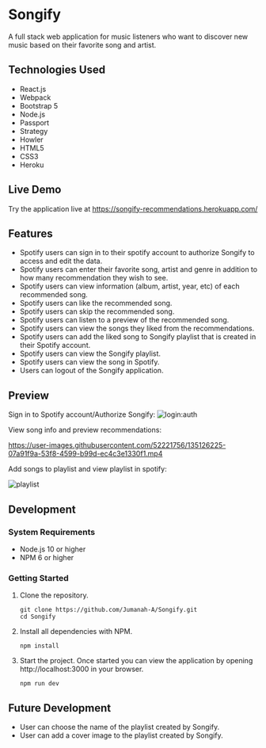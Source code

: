 # Songify

A full stack web application for music listeners who want to discover new music based on their favorite song and artist.

## Technologies Used

- React.js
- Webpack
- Bootstrap 5
- Node.js
- Passport
- Strategy
- Howler
- HTML5
- CSS3
- Heroku

## Live Demo

Try the application live at https://songify-recommendations.herokuapp.com/

## Features

- Spotify users can sign in to their spotify account to authorize Songify to access and edit the data.
- Spotify users can enter their favorite song, artist and genre in addition to how many recommendation they wish to see.
- Spotify users can view information (album, artist, year, etc) of each recommended song.
- Spotify users can like the recommended song.
- Spotify users can skip the recommended song.
- Spotify users can listen to a preview of the recommended song.
- Spotify users can view the songs they liked from the recommendations.
- Spotify users can add the liked song to Songify playlist that is created in their Spotify account.
- Spotify users can view the Songify playlist.
- Spotify users can view the song in Spotify.
- Users can logout of the Songify application.

## Preview

Sign in to Spotify account/Authorize Songify:
![login:auth](https://user-images.githubusercontent.com/52221756/134995821-889800cf-d9aa-4f76-813a-57667cc2732c.gif)

View song info and preview recommendations:



https://user-images.githubusercontent.com/52221756/135126225-07a91f9a-53f8-4599-b99d-ec4c3e1330f1.mp4



Add songs to playlist and view playlist in spotify:

![playlist](https://user-images.githubusercontent.com/52221756/135126245-4db3a9bc-7d73-4546-8130-104147cf4b97.gif)


## Development

### System Requirements

- Node.js 10 or higher
- NPM 6 or higher

### Getting Started

1. Clone the repository.

    ```shell
    git clone https://github.com/Jumanah-A/Songify.git
    cd Songify
    ```

1. Install all dependencies with NPM.

    ```shell
    npm install
    ```

1. Start the project. Once started you can view the application by opening http://localhost:3000 in your browser.

    ```shell
    npm run dev
    ```
## Future Development
- User can choose the name of the playlist created by Songify.
- User can add a cover image to the playlist created by Songify.

